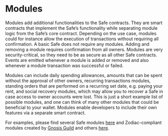 # Modules

Modules add additional functionalities to the Safe contracts. They are smart contracts that implement the Safe’s functionality while separating module logic from the Safe’s core contract. Depending on the use case, modules could for instance allow the execution of transactions without requiring all confirmation. A basic Safe does not require any modules. Adding and removing a module requires confirmation from all owners. Modules are very security-critical, so they need to be as secure as all other Safe contracts. Events are emitted whenever a module is added or removed and also whenever a module transaction was successful or failed.

Modules can include daily spending allowances, amounts that can be spent without the approval of other owners, recurring transactions modules, standing orders that are performed on a recurring set date, e.g. paying your rent, and social recovery modules, which may allow you to recover a Safe in case access to owner accounts were lost. This is just a short example list of possible modules, and one can think of many other modules that could be beneficial to your wallet. Modules enable developers to include their own features via a separate smart contract.

For examples, please find several Safe modules [here](https://github.com/gnosis/safe-modules) and Zodiac-compliant modules created by [Gnosis Guild](https://www.gnosisguild.org) and others [here](https://zodiac.wiki/index.php/Introduction:_Zodiac_Standard#Modules).
